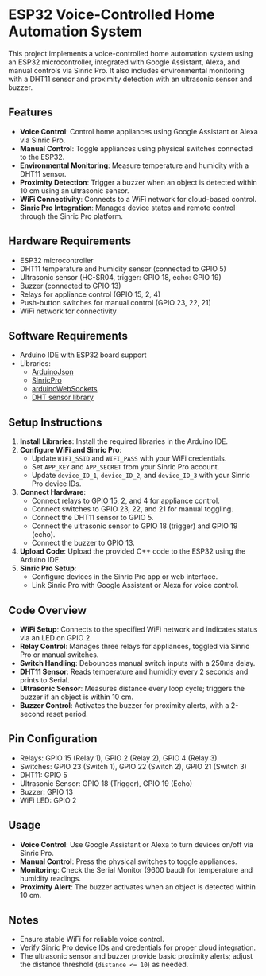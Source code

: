 # ESP32 Voice-Controlled Home Automation System

This project implements a voice-controlled home automation system using an ESP32 microcontroller, integrated with Google Assistant, Alexa, and manual controls via Sinric Pro. It also includes environmental monitoring with a DHT11 sensor and proximity detection with an ultrasonic sensor and buzzer.

## Features
- **Voice Control**: Control home appliances using Google Assistant or Alexa via Sinric Pro.
- **Manual Control**: Toggle appliances using physical switches connected to the ESP32.
- **Environmental Monitoring**: Measure temperature and humidity with a DHT11 sensor.
- **Proximity Detection**: Trigger a buzzer when an object is detected within 10 cm using an ultrasonic sensor.
- **WiFi Connectivity**: Connects to a WiFi network for cloud-based control.
- **Sinric Pro Integration**: Manages device states and remote control through the Sinric Pro platform.

## Hardware Requirements
- ESP32 microcontroller
- DHT11 temperature and humidity sensor (connected to GPIO 5)
- Ultrasonic sensor (HC-SR04, trigger: GPIO 18, echo: GPIO 19)
- Buzzer (connected to GPIO 13)
- Relays for appliance control (GPIO 15, 2, 4)
- Push-button switches for manual control (GPIO 23, 22, 21)
- WiFi network for connectivity

## Software Requirements
- Arduino IDE with ESP32 board support
- Libraries:
  - [ArduinoJson](https://github.com/bblanchon/ArduinoJson)
  - [SinricPro](https://sinricpro.github.io/esp8266-esp32-sdk/)
  - [arduinoWebSockets](https://github.com/Links2004/arduinoWebSockets)
  - [DHT sensor library](https://github.com/adafruit/DHT-sensor-library)

## Setup Instructions
1. **Install Libraries**: Install the required libraries in the Arduino IDE.
2. **Configure WiFi and Sinric Pro**:
   - Update `WIFI_SSID` and `WIFI_PASS` with your WiFi credentials.
   - Set `APP_KEY` and `APP_SECRET` from your Sinric Pro account.
   - Update `device_ID_1`, `device_ID_2`, and `device_ID_3` with your Sinric Pro device IDs.
3. **Connect Hardware**:
   - Connect relays to GPIO 15, 2, and 4 for appliance control.
   - Connect switches to GPIO 23, 22, and 21 for manual toggling.
   - Connect the DHT11 sensor to GPIO 5.
   - Connect the ultrasonic sensor to GPIO 18 (trigger) and GPIO 19 (echo).
   - Connect the buzzer to GPIO 13.
4. **Upload Code**: Upload the provided C++ code to the ESP32 using the Arduino IDE.
5. **Sinric Pro Setup**:
   - Configure devices in the Sinric Pro app or web interface.
   - Link Sinric Pro with Google Assistant or Alexa for voice control.

## Code Overview
- **WiFi Setup**: Connects to the specified WiFi network and indicates status via an LED on GPIO 2.
- **Relay Control**: Manages three relays for appliances, toggled via Sinric Pro or manual switches.
- **Switch Handling**: Debounces manual switch inputs with a 250ms delay.
- **DHT11 Sensor**: Reads temperature and humidity every 2 seconds and prints to Serial.
- **Ultrasonic Sensor**: Measures distance every loop cycle; triggers the buzzer if an object is within 10 cm.
- **Buzzer Control**: Activates the buzzer for proximity alerts, with a 2-second reset period.

## Pin Configuration
- Relays: GPIO 15 (Relay 1), GPIO 2 (Relay 2), GPIO 4 (Relay 3)
- Switches: GPIO 23 (Switch 1), GPIO 22 (Switch 2), GPIO 21 (Switch 3)
- DHT11: GPIO 5
- Ultrasonic Sensor: GPIO 18 (Trigger), GPIO 19 (Echo)
- Buzzer: GPIO 13
- WiFi LED: GPIO 2

## Usage
- **Voice Control**: Use Google Assistant or Alexa to turn devices on/off via Sinric Pro.
- **Manual Control**: Press the physical switches to toggle appliances.
- **Monitoring**: Check the Serial Monitor (9600 baud) for temperature and humidity readings.
- **Proximity Alert**: The buzzer activates when an object is detected within 10 cm.

## Notes
- Ensure stable WiFi for reliable voice control.
- Verify Sinric Pro device IDs and credentials for proper cloud integration.
- The ultrasonic sensor and buzzer provide basic proximity alerts; adjust the distance threshold (`distance <= 10`) as needed.
